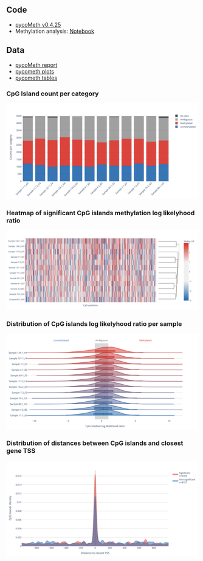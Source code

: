 ## Code

* [pycoMeth v0.4.25](https://github.com/a-slide/pycoMeth/tree/0.4.25)
* Methylation analysis: [Notebook](https://github.com/birneylab/MIKK_genome_companion_paper/tree/master/docs/DNA_methylation/code/Interactive_comp_report.html)

## Data

* [pycoMeth report](https://birneylab.github.io/MIKK_genome_companion_paper/DNA_methylation/results/pycoMeth_html/pycoMeth_summary_report.html)
* [pycometh plots](https://birneylab.github.io/MIKK_genome_companion_paper/tree/master/docs/DNA_methylation/results/pycoMeth_plots)
* [pycometh tables](https://birneylab.github.io/MIKK_genome_companion_paper/tree/master/docs/DNA_methylation/results/pycoMeth_tables)

### CpG Island count per category

![](https://raw.githubusercontent.com/birneylab/MIKK_genome_companion_paper/master/docs/DNA_methylation/data/pycoMeth_plots/all_catplot.svg)


### Heatmap of significant CpG islands methylation log likelyhood ratio

![](https://raw.githubusercontent.com/birneylab/MIKK_genome_companion_paper/master/docs/DNA_methylation/data/pycoMeth_plots/all_heatmap.svg)


### Distribution of CpG islands log likelyhood ratio per sample

![](https://raw.githubusercontent.com/birneylab/MIKK_genome_companion_paper/master/docs/DNA_methylation/data/pycoMeth_plots/all_ridgeplot.svg)


### Distribution of distances between CpG islands and closest gene TSS

![](https://raw.githubusercontent.com/birneylab/MIKK_genome_companion_paper/master/docs/DNA_methylation/data/pycoMeth_plots/all_tss_dist.svg)
